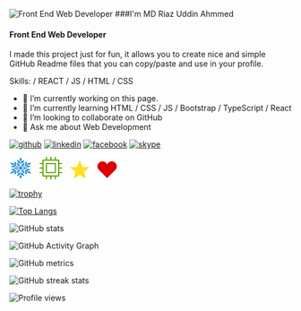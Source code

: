 ![Front End Web Developer](https://scontent.fdac22-1.fna.fbcdn.net/v/t39.30808-6/310998017_107248105501097_6519946721146586444_n.jpg?_nc_cat=102&ccb=1-7&_nc_sid=e3f864&_nc_ohc=SL1KG76PdHYAX8XX2WS&_nc_ht=scontent.fdac22-1.fna&oh=00_AT-Udf8LRDEQKM-VKboL5aRIR8uGoDbE5QZPDeJi5OEDDg&oe=63462784)
###I'm MD Riaz Uddin Ahmmed
#### Front End Web Developer


I made this project just for fun, it allows you to create nice and simple GitHub Readme files that you can copy/paste and use in your profile.

Skills:  / REACT / JS / HTML / CSS

- 🔭 I’m currently working on this page. 
- 🌱 I’m currently learning HTML / CSS / JS / Bootstrap / TypeScript / React  
- 👯 I’m looking to collaborate on GitHub 
- 💬 Ask me about Web Development 


[<img src='https://cdn.jsdelivr.net/npm/simple-icons@3.0.1/icons/github.svg' alt='github' height='40'>](https://github.com/247riaz)  [<img src='https://cdn.jsdelivr.net/npm/simple-icons@3.0.1/icons/linkedin.svg' alt='linkedin' height='40'>](https://www.linkedin.com/in/247riaz/)  [<img src='https://cdn.jsdelivr.net/npm/simple-icons@3.0.1/icons/facebook.svg' alt='facebook' height='40'>](https://www.facebook.com/247riaz)  [<img src='https://cdn.jsdelivr.net/npm/simple-icons@3.0.1/icons/skype.svg' alt='skype' height='40'>](live:.cid.8d73191c79073a3c)  

<a href='https://archiveprogram.github.com/'><img src='https://raw.githubusercontent.com/acervenky/animated-github-badges/master/assets/acbadge.gif' width='40' height='40'></a> <a href='https://docs.github.com/en/developers'><img src='https://raw.githubusercontent.com/acervenky/animated-github-badges/master/assets/devbadge.gif' width='40' height='40'></a> <a href='https://stars.github.com/'><img src='https://raw.githubusercontent.com/acervenky/animated-github-badges/master/assets/starbadge.gif' width='35' height='35'></a> <a href='https://docs.github.com/en/github/supporting-the-open-source-community-with-github-sponsors'><img src='https://raw.githubusercontent.com/acervenky/animated-github-badges/master/assets/sponsorbadge.gif' width='35' height='35'></a> 

[![trophy](https://github-profile-trophy.vercel.app/?username=247riaz)](https://github.com/ryo-ma/github-profile-trophy)

[![Top Langs](https://github-readme-stats.vercel.app/api/top-langs/?username=247riaz)](https://github.com/anuraghazra/github-readme-stats)

![GitHub stats](https://github-readme-stats.vercel.app/api?username=247riaz&show_icons=true)  

![GitHub Activity Graph](https://activity-graph.herokuapp.com/graph?username=247riaz)  

![GitHub metrics](https://metrics.lecoq.io/247riaz)  

![GitHub streak stats](https://github-readme-streak-stats.herokuapp.com/?user=247riaz)  

![Profile views](https://gpvc.arturio.dev/247riaz)  
